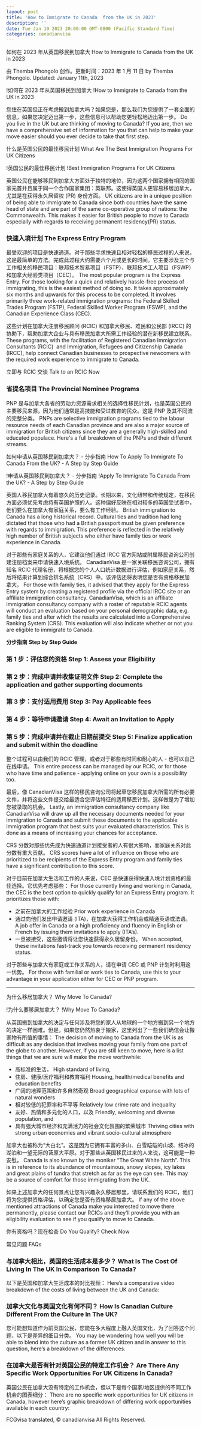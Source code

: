 ```yaml
---
layout: post
title: 'How to Immigrate to Canada  from the UK in 2023'
description: ''
date: Tue Jan 10 2023 20:00:00 GMT-0800 (Pacific Standard Time)
categories: canadianvisa
---
```


如何在 2023 年从英国移民到加拿大	How to Immigrate to Canada from the UK in 2023
	
由 Themba Phongolo 创作。更新时间：2023 年 1 月 11 日	by Themba Phongolo. Updated: January 11th, 2023
	
!如何在 2023 年从英国移民到加拿大	!How to Immigrate to Canada  from the UK in 2023
	
您住在英国但正在考虑搬到加拿大吗？如果您是，那么我们为您提供了一套全面的信息，如果您决定迈出第一步，这些信息可以帮助您更轻松地迈出第一步。	Do you live in the UK but are thinking of moving to Canada? If you are, then we have a comprehensive set of information for you that can help to make your move easier should you ever decide to take that first step.
	
什么是英国公民的最佳移民计划	What Are The Best Immigration Programs For UK Citizens
	
!英国公民的最佳移民计划	!Best Immigration Programs For UK Citizens
	
英国公民在能够移民到加拿大方面处于独特的地位，因为这两个国家拥有相同的国家元首并且属于同一个合作国家集团：英联邦。这使得英国人更容易移居加拿大，尤其是在获得永久居留权 (PR) 身份方面。	UK citizens are in a unique position of being able to immigrate to Canada since both countries have the same head of state and are part of the same co-operative group of nations: the Commonwealth. This makes it easier for British people to move to Canada especially with regards to receiving permanent residency(PR) status.
	
### 快速入境计划	The Express Entry Program
	
最受欢迎的项目是快速通道。对于那些寻求快速且相对轻松的移民过程的人来说，这是最简单的方法。完成此过程大约需要六个月或更长的时间。它主要涉及三个与工作相关的移民项目：联邦技术贸易项目（FSTP）、联邦技术工人项目（FSWP）和加拿大经验类项目（CEC）。	The most popular program is the Express Entry. For those looking for a quick and relatively hassle-free process of immigrating, this is the easiest method of doing so. It takes approximately six months and upwards for this process to be completed. It involves primarily three work-related immigration programs: the Federal Skilled Trades Program (FSTP), Federal Skilled Worker Program (FSWP), and the Canadian Experience Class (CEC).
	
这些计划在加拿大注册移民顾问 (RCIC) 和加拿大移民、难民和公民部 (IRCC) 的协助下，帮助加拿大企业与具有移民加拿大所需工作经验的潜在新移民建立联系。	These programs, with the facilitation of Registered Canadian Immigration Consultants (RCIC)  and Immigration, Refugees and Citizenship Canada (IRCC), help connect Canadian businesses to prospective newcomers with the required work experience to immigrate to Canada.
	
立即与 RCIC 交谈	Talk to an RCIC Now
	
### 省提名项目	The Provincial Nominee Programs
	
PNP 是与加拿大各省的劳动力资源需求相关的选择性移民计划，也是英国公民的主要移民来源，因为他们通常是高技能和受过教育的民众。这是 PNP 及其不同流的完整分类。	PNPs are selective immigration programs tied to the labour resource needs of each Canadian province and are also a major source of immigration for British citizens since they are a generally high-skilled and educated populace. Here's a full breakdown of the PNPs and their different streams.
	
如何申请从英国移民到加拿大？ - 分步指南	How To Apply To Immigrate To Canada From the UK? - A Step by Step Guide
	
!申请从英国移民到加拿大？ - 分步指南	!Apply To Immigrate To Canada From the UK? - A Step by Step Guide
	
英国人移民加拿大有着悠久的历史记录。长期以来，文化纽带和传统规定，在移民方面必须优先考虑持有英国护照的人。这种偏好反映在相对较多的英国受试者中，他们要么在加拿大有家庭关系，要么有工作经验。	British immigration to Canada has a long historical record. Cultural ties and tradition had long dictated that those who had a British passport must be given preference with regards to immigration. This preference is reflected in the relatively high number of British subjects who either have family ties or work experience in Canada.
	
对于那些有家庭关系的人，它建议他们通过 IRCC 官方网站或附属移民咨询公司创建注册档案来申请快速入境系统。 CanadianVisa 是一家关联移民咨询公司，拥有知名 RCIC 代理名册，将根据您的个人人口统计数据进行评估，例如家庭关系，然后将结果计算到综合排名系统（CRS）中。该评估还将表明您是否有资格移民加拿大。	For those with family ties, it advised that they apply for the Express Entry system by creating a registered profile via the official IRCC site or an affiliate immigration consultancy. CanadianVisa, which is an affiliate immigration consultancy company with a roster of reputable RCIC agents will conduct an evaluation based on your personal demographic data, e.g. family ties and after which the results are calculated into a Comprehensive Ranking System (CRS). This evaluation will also indicate whether or not you are eligible to immigrate to Canada.
	
**分步指南**	**Step by Step Guide**
	
### 第 1 步：评估您的资格	Step 1: Assess your Eligibility
	
### 第 2 步：完成申请并收集证明文件	Step 2: Complete the application and gather supporting documents
	
### 第 3 步：支付适用费用	Step 3: Pay Applicable fees
	
### 第 4 步：等待申请邀请	Step 4: Await an Invitation to Apply
	
### 第 5 步：完成申请并在截止日期前提交	Step 5: Finalize application and submit within the deadline
	
整个过程可以由我们的 RCIC 管理，或者对于那些有时间和耐心的人 - 也可以自己在线申请。	This entire process can be managed by our RCIC, or for those who have time and patience - applying online on your own is a possibility too.
	
最后，像 CanadianVisa 这样的移民咨询公司将起草您移民加拿大所需的所有必要文件，并将这些文件提交给最适合您评估特征的适用移民计划。这样做是为了增加您被录取的机会。	Lastly, an immigration consultancy company like CanadianVisa will draw up all the necessary documents needed for your immigration to Canada and submit these documents to the applicable immigration program that best suits your evaluated characteristics. This is done as a means of increasing your chances for acceptance.
	
CRS 分数对那些优先成为快速通道计划接受者的人有很大影响，而家庭关系对此分数有重大贡献。	CRS scores have a lot of influence on those who are prioritized to be recipients of the Express Entry program and family ties have a significant contribution to this score.
	
对于目前在加拿大生活和工作的人来说，CEC 是快速获得快速入境计划资格的最佳选择。它优先考虑那些：	For those currently living and working in Canada, the CEC is the best option to quickly qualify for an Express Entry program. It prioritizes those with:
	
* 之前在加拿大的工作经验	  Prior work experience in Canada
* 通过向他们发出申请邀请 (ITA)，在加拿大获得工作机会或精通英语或法语。	  A job offer in Canada or a high proficiency and fluency in English or French by issuing them invitations to apply (ITA’s).
* 一旦被接受，这些邀请将让您快速获得永久居留身份。	  When accepted, these invitations fast-track you towards receiving permanent residency status.
	
对于那些与加拿大有家庭或工作关系的人，请在申请 CEC 或 PNP 计划时利用这一优势。	For those with familial or work ties to Canada, use this to your advantage in your application either for CEC or PNP program.
	
	  
	
---	---
	
为什么移居加拿大？	Why Move To Canada?
	
!为什么要移居加拿大？	!Why Move To Canada?
	
从英国搬到加拿大的决定与任何涉及将您的家人从地球的一个地方搬到另一个地方的决定一样困难。但是，如果您仍然热衷于搬家，这里列出了一些我们确信会让搬家物有所值的事情：	The decision of moving to Canada from the UK is as difficult as any decision that involves moving your family from one part of the globe to another. However, if you are still keen to move, here is a list things that we are sure will make the move worthwhile:
	
* 高标准的生活，	  High standard of living,
* 住房、健康/医疗福利和教育福利	  Housing, health/medical benefits and education benefits
* 广阔的地理范围和许多自然奇观	  Broad geographical expanse with lots of natural wonders
* 相对较低的犯罪率和不平等	  Relatively low crime rate and inequality
* 友好、热情和多元化的人口，以及	  Friendly, welcoming and diverse population, and
* 具有强大城市经济和充满活力的社会文化氛围的繁荣城市	  Thriving cities with strong urban economies and vibrant socio-cultural atmosphere
	
加拿大也被称为“大白北”。这是因为它拥有丰富的多山、白雪皑皑的山坡、结冰的湖泊和一望无际的苔原大平原。对于那些从英国移民过来的人来说，这可能是一种安慰。	Canada is also known by the moniker “The Great White North”. This is in reference to its abundance of mountainous, snowy slopes, icy lakes and great plains of tundra that stretch as far as the eye can see. This may be a source of comfort for those immigrating from the UK.
	
如果上述加拿大的任何景点让您有兴趣永久移居那里，请联系我们的 RCIC，他们将为您提供资格评估，以确定您是否有资格移居加拿大。	If any of the above mentioned attractions of Canada make you interested to move there permanently, please contact our RCICs and they’ll provide you with an eligibility evaluation to see if you qualify to move to Canada.
	
你有资格吗？现在检查	Do You Qualify? Check Now
	
常见问题	FAQs
	
### 与加拿大相比，英国的生活成本是多少？	What Is The Cost Of Living In The UK In Comparison To Canada?
	
以下是英国和加拿大生活成本的对比视频：	Here’s a comparative video breakdown of the costs of living between the UK and Canada:
	
### 加拿大文化与英国文化有何不同？	How Is Canadian Culture Different From the Culture In The UK?
	
您可能想知道作为前英国公民，您能在多大程度上融入英国文化，为了回答这个问题，以下是差异的细目分类。	You may be wondering how well you will be able to blend into the culture as a former UK citizen and in answer to this question, here’s a breakdown of the differences.
	
###	  
	
### 在加拿大是否有针对英国公民的特定工作机会？	Are There Any Specific Work Opportunities For UK Citizens In Canada?  
	
英国公民在加拿大没有特定的工作机会，但以下是每个国家/地区提供的不同工作机会的图表细分：	There are no specific work opportunities for UK citizens in Canada, however here’s graphic breakdown of differing work opportunities available in each country:
	
	  
	
FCGvisa translated, © canadianvisa All Rights Reserved.

